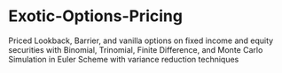# Exotic-Options-Pricing
Priced Lookback, Barrier, and vanilla options on fixed income and equity securities with Binomial, Trinomial, Finite Difference, and Monte Carlo Simulation in Euler Scheme with variance reduction techniques
